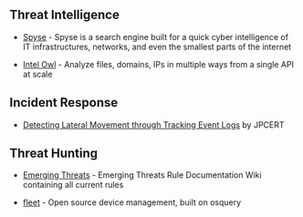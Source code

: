 ## Threat Intelligence

- [Spyse](https://spyse.com) - Spyse is a search engine built for a quick cyber intelligence of IT infrastructures, networks, and even the smallest parts of the internet

- [Intel Owl](https://github.com/intelowlproject/IntelOwl) - Analyze files, domains, IPs in multiple ways from a single API at scale

## Incident Response

- [Detecting Lateral Movement through Tracking Event Logs](https://www.jpcert.or.jp/english/pub/sr/20170612ac-ir_research_en.pdf) by JPCERT


## Threat Hunting

- [Emerging Threats](https://doc.emergingthreats.net/bin/view/Main/WebHome) - Emerging Threats Rule Documentation Wiki containing all current rules

 - [fleet](fleetdm.com) - Open source device management, built on osquery

